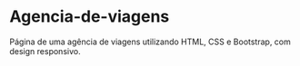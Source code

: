 # Agencia-de-viagens
Página de uma agência de viagens utilizando HTML, CSS e Bootstrap, com design responsivo.
